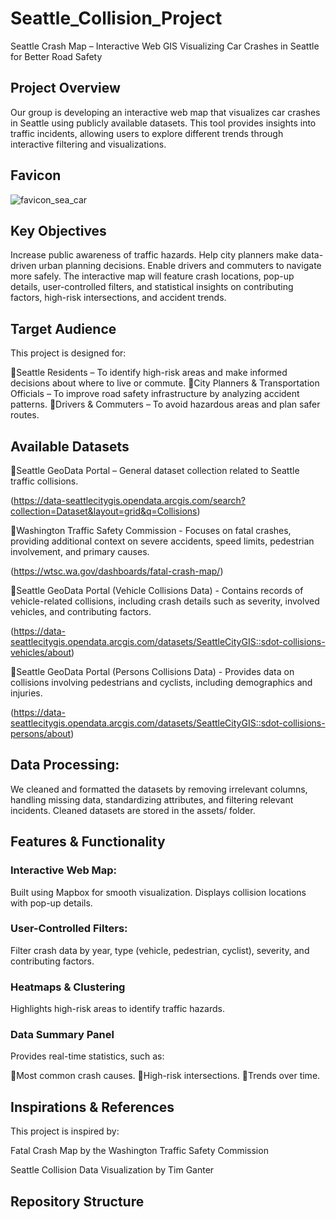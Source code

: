 # Seattle_Collision_Project

Seattle Crash Map – Interactive Web GIS
Visualizing Car Crashes in Seattle for Better Road Safety


## Project Overview
Our group is developing an interactive web map that visualizes car crashes in Seattle using publicly available datasets. This tool provides insights into traffic incidents, allowing users to explore different trends through interactive filtering and visualizations.

## Favicon
![favicon_sea_car](https://github.com/user-attachments/assets/19f2ef80-dd44-444c-a53a-6d3895fe8849)

## Key Objectives
Increase public awareness of traffic hazards.
Help city planners make data-driven urban planning decisions.
Enable drivers and commuters to navigate more safely.
The interactive map will feature crash locations, pop-up details, user-controlled filters, and statistical insights on contributing factors, high-risk intersections, and accident trends.

## Target Audience
This project is designed for:

🔹Seattle Residents – To identify high-risk areas and make informed decisions about where to live or commute.
🔹City Planners & Transportation Officials – To improve road safety infrastructure by analyzing accident patterns.
🔹Drivers & Commuters – To avoid hazardous areas and plan safer routes.

## Available Datasets

🔹Seattle GeoData Portal – General dataset collection related to Seattle traffic collisions. 

(https://data-seattlecitygis.opendata.arcgis.com/search?collection=Dataset&layout=grid&q=Collisions)

🔹Washington Traffic Safety Commission - Focuses on fatal crashes, providing additional context on severe accidents, speed limits, pedestrian involvement, and primary causes. 

(https://wtsc.wa.gov/dashboards/fatal-crash-map/)

🔹Seattle GeoData Portal (Vehicle Collisions Data) - Contains records of vehicle-related collisions, including crash details such as severity, involved vehicles, and contributing factors. 

(https://data-seattlecitygis.opendata.arcgis.com/datasets/SeattleCityGIS::sdot-collisions-vehicles/about)

🔹Seattle GeoData Portal (Persons Collisions Data) - Provides data on collisions involving pedestrians and cyclists, including demographics and injuries. 

(https://data-seattlecitygis.opendata.arcgis.com/datasets/SeattleCityGIS::sdot-collisions-persons/about)

## Data Processing:
We cleaned and formatted the datasets by removing irrelevant columns, handling missing data, standardizing attributes, and filtering relevant incidents.
Cleaned datasets are stored in the assets/ folder.

## Features & Functionality

### Interactive Web Map:

Built using Mapbox for smooth visualization.
Displays collision locations with pop-up details.

### User-Controlled Filters:

Filter crash data by year, type (vehicle, pedestrian, cyclist), severity, and contributing factors.

### Heatmaps & Clustering

Highlights high-risk areas to identify traffic hazards.

### Data Summary Panel

Provides real-time statistics, such as:

🔹Most common crash causes.
🔹High-risk intersections.
🔹Trends over time.

## Inspirations & References
This project is inspired by:

Fatal Crash Map by the Washington Traffic Safety Commission

Seattle Collision Data Visualization by Tim Ganter

## Repository Structure


